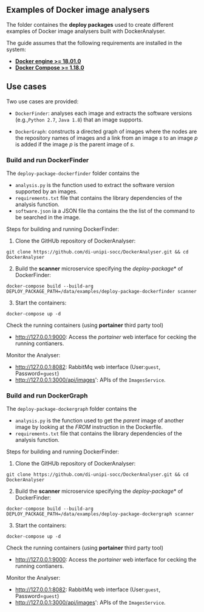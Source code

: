 ## Examples of Docker image analysers
The folder containes the **deploy packages** used to create different examples of Docker image analysers built with DockerAnalyser.


The guide assumes that the following requirements are installed in the system:
 - [**Docker engine >= 18.01.0**](https://docs.docker.com/engine/installation/)
 - [**Docker Compose >= 1.18.0**](https://docs.docker.com/compose/install/)

## Use cases
Two use cases are provided:
- `DockerFinder`: analyses each image and extracts the software versions (e.g.,`Python 2.7`, `Java 1.8`) that an image supports.

- `DockerGraph`: constructs a directed graph of images where the nodes are the repository names of images and a link from an image *s* to an image *p* is added if the image *p* is the parent image of *s*.


### Build and run DockerFinder
The `deploy-package-dockerfinder` folder contains the
- `analysis.py` is the function used to extract the software version supported by an images.
- `requirements.txt` file that contains the library dependencies of the analysis function.
- `software.json` ia a JSON file tha contains the the list of the command to be searched in the image.

Steps for building and running DockerFinder:

  1. Clone the GitHUb repository of DockerAnalyser:

  ```
  git clone https://github.com/di-unipi-socc/DockerAnalyser.git && cd DockerAnalyser
  ```
  2. Build the **scanner** microservice specifying the *deploy-package** of DockerFinder:
  ```
  docker-compose build --build-arg  DEPLOY_PACKAGE_PATH=/data/examples/deploy-package-dockerfinder scanner

  ```

  3. Start the containers:
  ```
  docker-compose up -d
  ```

Check the running containers (using **portainer** third party tool)
 - http://127.0.0.1:9000: Access the *portainer* web interface for cecking the running contianers.

Monitor the Analyser:
 - http://127.0.0.1:8082: RabbitMq web interface (User:`guest`, Password=`guest`)
 - http://127.0.0.1:3000/api/images': APIs of the `ImagesService`.

### Build and run DockerGraph
The `deploy-package-dockergraph` folder contains the
- `analysis.py` is the function used to get the *parent* image of another image by looking at the *FROM* instruction in the Dockerfile.
- `requirements.txt` file that contains the library dependencies of the analysis function.

Steps for building and running DockerFinder:

  1. Clone the GitHUb repository of DockerAnalyser:

  ```
  git clone https://github.com/di-unipi-socc/DockerAnalyser.git && cd DockerAnalyser
  ```
  2. Build the **scanner** microservice specifying the *deploy-package** of DockerFinder:
  ```
  docker-compose build --build-arg  DEPLOY_PACKAGE_PATH=/data/examples/deploy-package-dockergraph scanner

  ```

  3. Start the containers:
  ```
  docker-compose up -d
  ```
Check the running containers (using **portainer** third party tool)
 - http://127.0.0.1:9000: Access the *portainer* web interface for cecking the running contianers.

Monitor the Analyser:
 - http://127.0.0.1:8082: RabbitMq web interface (User:`guest`, Password=`guest`)
 - http://127.0.0.1:3000/api/images': APIs of the `ImagesService`.
